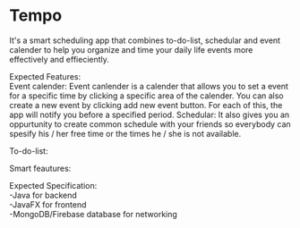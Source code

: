 # Tempo
It's a smart scheduling app that combines to-do-list, schedular and event calender to help you organize and time your daily life events more effectively and effieciently.

Expected Features:                                                                                                                         
   Event calender: Event canlender is a calender that allows you to set a event for a specific time by clicking a specific area of the                    calender. You can also create a new event by clicking add new event button. For each of this, the app will notify you                      before a specified period. 
   Schedular: It also gives you an oppurtunity to create common schedule with your friends so everybody can spesify his / her free time or the times he / she is not available.
    
   To-do-list:
  
  Smart feautures:

Expected Specification:                                                                                                                   
-Java for backend                                                                                                                         
-JavaFX for frontend                                                                                                                       
-MongoDB/Firebase database for networking                                                                                                  




